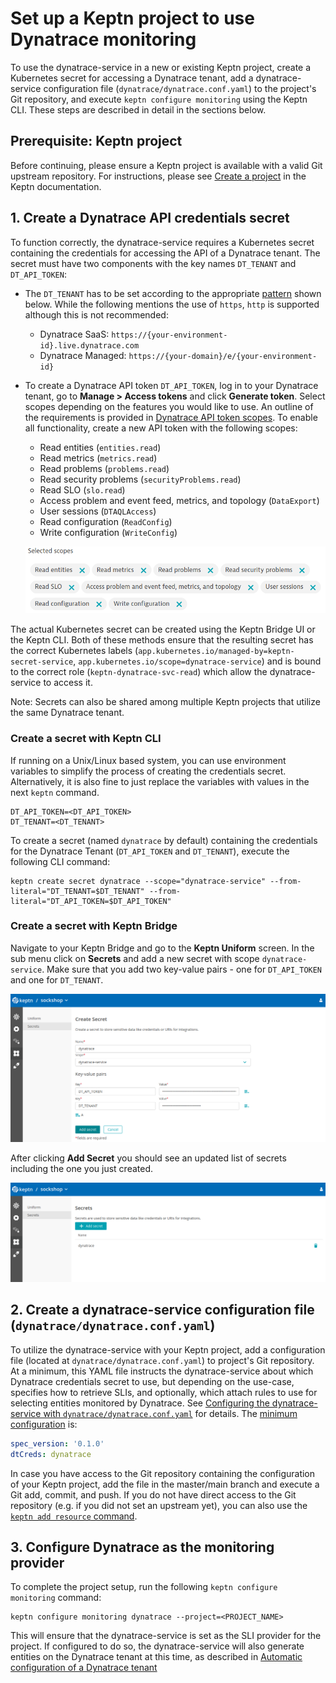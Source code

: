 # Set up a Keptn project to use Dynatrace monitoring

To use the dynatrace-service in a new or existing Keptn project, create a Kubernetes secret for accessing a Dynatrace tenant, add a dynatrace-service configuration file (`dynatrace/dynatrace.conf.yaml`) to the project's Git repository, and execute `keptn configure monitoring` using the Keptn CLI.
These steps are described in detail in the sections below.


## Prerequisite: Keptn project

Before continuing, please ensure a Keptn project is available with a valid Git upstream repository. For instructions, please see [Create a project](https://keptn.sh/docs/0.16.x/manage/project/#create-a-project) in the Keptn documentation.


## 1. Create a Dynatrace API credentials secret

To function correctly, the dynatrace-service requires a Kubernetes secret containing the credentials for accessing the API of a Dynatrace tenant. The secret must have two components with the key names `DT_TENANT` and `DT_API_TOKEN`:

* The `DT_TENANT` has to be set according to the appropriate [pattern](https://www.dynatrace.com/support/help/get-started/monitoring-environment/environment-id) shown below. While the following mentions the use of `https`, `http` is supported although this is not recommended:
    - Dynatrace SaaS: `https://{your-environment-id}.live.dynatrace.com`
    - Dynatrace Managed: `https://{your-domain}/e/{your-environment-id}`

* To create a Dynatrace API token `DT_API_TOKEN`, log in to your Dynatrace tenant, go to **Manage > Access tokens** and click **Generate token**.  Select scopes depending on the features you would like to use. An outline of the requirements is provided in [Dynatrace API token scopes](dynatrace-api-token-scopes.md). To enable all functionality, create a new API token with the following scopes:

  - Read entities (`entities.read`)
  - Read metrics (`metrics.read`)
  - Read problems (`problems.read`)
  - Read security problems (`securityProblems.read`)
  - Read SLO (`slo.read`)
  - Access problem and event feed, metrics, and topology (`DataExport`)
  - User sessions (`DTAQLAccess`)
  - Read configuration (`ReadConfig`)
  - Write configuration (`WriteConfig`)
  
  ![Dynatrace API token permissions](images/dt_api_token.png "Dynatrace API token permissions")

The actual Kubernetes secret can be created using the Keptn Bridge UI or the Keptn CLI. Both of these methods ensure that the resulting secret has the correct Kubernetes labels (`app.kubernetes.io/managed-by=keptn-secret-service`, `app.kubernetes.io/scope=dynatrace-service`) and is bound to the correct role (`keptn-dynatrace-svc-read`) which allow the dynatrace-service to access it.

Note: Secrets can also be shared among multiple Keptn projects that utilize the same Dynatrace tenant.


### Create a secret with Keptn CLI

If running on a Unix/Linux based system, you can use environment variables to simplify the process of creating the credentials secret. Alternatively, it is also fine to just replace the variables with values in the next `keptn` command.

```console
DT_API_TOKEN=<DT_API_TOKEN>
DT_TENANT=<DT_TENANT>
```

To create  a secret (named `dynatrace` by default) containing the credentials for the Dynatrace Tenant (`DT_API_TOKEN` and `DT_TENANT`), execute the following CLI command:

  ```console
  keptn create secret dynatrace --scope="dynatrace-service" --from-literal="DT_TENANT=$DT_TENANT" --from-literal="DT_API_TOKEN=$DT_API_TOKEN"
  ```


### Create a secret with Keptn Bridge

Navigate to your Keptn Bridge and go to the **Keptn Uniform** screen. In the sub menu click on **Secrets** and add a new secret with scope `dynatrace-service`. Make sure that you add two key-value pairs - one for `DT_API_TOKEN` and one for `DT_TENANT`.

![Create new Dynatrace secret](images/create-new-dynatrace-secret.png "Create new Dynatrace secret")

After clicking **Add Secret** you should see an updated list of secrets including the one you just created.

![New Dynatrace secret created](images/dynatrace-secret-created.png "New Dynatrace secret created")


## 2. Create a dynatrace-service configuration file (`dynatrace/dynatrace.conf.yaml`)

To utilize the dynatrace-service with your Keptn project, add a configuration file (located at `dynatrace/dynatrace.conf.yaml`) to project's Git repository. At a minimum, this YAML file instructs the dynatrace-service about which Dynatrace credentials secret to use, but depending on the use-case, specifies how to retrieve SLIs, and optionally, which attach rules to use for selecting entities monitored by Dynatrace. See [Configuring the dynatrace-service with `dynatrace/dynatrace.conf.yaml`](dynatrace-conf-yaml-file.md) for details. The [minimum configuration](assets/dynatrace.conf.yaml) is:

```yaml
spec_version: '0.1.0'
dtCreds: dynatrace
```

In case you have access to the Git repository containing the configuration of your Keptn project, add the file in the master/main branch and execute a Git add, commit, and push.
If you do not have direct access to the Git repository (e.g. if you did not set an upstream yet), you can also use the [`keptn add resource` command](https://keptn.sh/docs/0.16.x/reference/cli/commands/keptn_add-resource/).

## 3. Configure Dynatrace as the monitoring provider

To complete the project setup, run the following `keptn configure monitoring` command:

```console
keptn configure monitoring dynatrace --project=<PROJECT_NAME>
```

This will ensure that the dynatrace-service is set as the SLI provider for the project. If configured to do so, the dynatrace-service will also generate entities on the Dynatrace tenant at this time, as described in [Automatic configuration of a Dynatrace tenant](auto-tenant-configuration.md)
